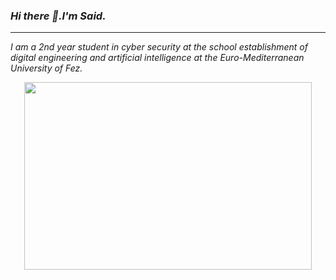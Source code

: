 ###  *Hi there 👋.I'm Said.* 
---

   *I am a 2nd year student in cyber security at the school establishment of digital engineering and artificial intelligence* 
   *at the Euro-Mediterranean University of Fez.*


<p align="center">
  <img width="460" height="300" src="[![image](https://user-images.githubusercontent.com/86806365/218286897-07d614bd-8d74-40fb-b04e-f79769e0ae1c.png)](https://1178133041.rsc.cdn77.org/wp-content/uploads/2020/09/Post-COVID-19-Cyber-security-%E2%80%93-How-Enterprises-Can-Combat-the-New-Threat-Landscape.jpg)/460/300">
</p>


<!--



**saidelouardi/saidelouardi** is a ✨ _special_ ✨ repository because its `README.md` (this file) appears on your GitHub profile.

Here are some ideas to get you started:

- 🔭 I’m currently working on ...
- 🌱 I’m currently learning ...
- 👯 I’m looking to collaborate on ...
- 🤔 I’m looking for help with ...
- 💬 Ask me about ...
- 📫 How to reach me: ...
- 😄 Pronouns: ...
- ⚡ Fun fact: ...
-->

